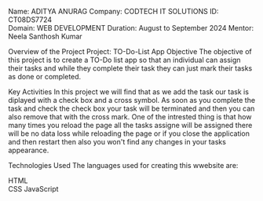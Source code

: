 Name: ADITYA ANURAG 
Company: CODTECH IT SOLUTIONS 
ID: CT08DS7724  
Domain: WEB DEVELOPMENT 
Duration: August to September 2024 
Mentor: Neela Santhosh Kumar 

Overview of the Project 
Project: TO-Do-List App 
Objective 
The objective of this project is to create a TO-Do list app so that an individual can assign their tasks and while they complete their task they can just mark their tasks as done or completed.

Key Activities 
In this project we will find that as we add the task our task is diplayed with a check box and a cross symbol. As soon as you complete the task and check the check box your task will be terminated and then you can also remove that with the cross mark. One of the intrested thing is that how many times you reload the page all the tasks assigne will be assigned there will be no data loss while reloading the page or if you close the application and then restart then also you won't find any changes in your tasks appearance.

Technologies Used 
The languages used for creating this wwebsite are:

HTML  
CSS 
JavaScript 
